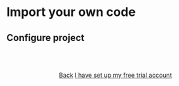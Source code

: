 
# Import your own code

## Configure project

<html>
<head>
<link rel="stylesheet" href="/styles/styles.css">
</head>
<body>

<br/><br/>

<center>

<a href="/gettingstarted/own-code/step-4.html" class="buttongen small">Back</a>
<a href="/gettingstarted/own-code/step-6.html" class="buttongen small">I have set up my free trial account</a>

</center>

<br/><br/>

</body>
</html>
